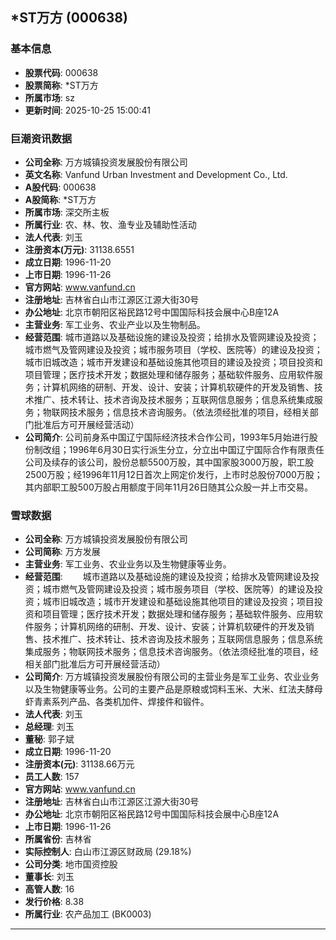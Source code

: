 ## *ST万方 (000638)

### 基本信息

- **股票代码**: 000638
- **股票简称**: *ST万方
- **所属市场**: sz
- **更新时间**: 2025-10-25 15:00:41

### 巨潮资讯数据

- **公司全称**: 万方城镇投资发展股份有限公司
- **英文名称**: Vanfund Urban Investment and Development Co., Ltd.
- **A股代码**: 000638
- **A股简称**: *ST万方
- **所属市场**: 深交所主板
- **所属行业**: 农、林、牧、渔专业及辅助性活动
- **法人代表**: 刘玉
- **注册资本(万元)**: 31138.6551
- **成立日期**: 1996-11-20
- **上市日期**: 1996-11-26
- **官方网站**: www.vanfund.cn
- **注册地址**: 吉林省白山市江源区江源大街30号
- **办公地址**: 北京市朝阳区裕民路12号中国国际科技会展中心B座12A
- **主营业务**: 军工业务、农业产业以及生物制品。
- **经营范围**: 城市道路以及基础设施的建设及投资；给排水及管网建设及投资；城市燃气及管网建设及投资；城市服务项目（学校、医院等）的建设及投资；城市旧城改造；城市开发建设和基础设施其他项目的建设及投资；项目投资和项目管理；医疗技术开发；数据处理和储存服务；基础软件服务、应用软件服务；计算机网络的研制、开发、设计、安装；计算机软硬件的开发及销售、技术推广、技术转让、技术咨询及技术服务；互联网信息服务；信息系统集成服务；物联网技术服务；信息技术咨询服务。（依法须经批准的项目，经相关部门批准后方可开展经营活动）
- **公司简介**: 公司前身系中国辽宁国际经济技术合作公司，1993年5月始进行股份制改组；1996年6月30日实行派生分立，分立出中国辽宁国际合作有限责任公司及续存的该公司，股份总额5500万股，其中国家股3000万股，职工股2500万股；经1996年11月12日首次上网定价发行，上市时总股份7000万股；其内部职工股500万股占用额度于同年11月26日随其公众股一并上市交易。

### 雪球数据

- **公司全称**: 万方城镇投资发展股份有限公司
- **公司简称**: 万方发展
- **主营业务**: 军工业务、农业业务以及生物健康等业务。
- **经营范围**: 　　城市道路以及基础设施的建设及投资；给排水及管网建设及投资；城市燃气及管网建设及投资；城市服务项目（学校、医院等）的建设及投资；城市旧城改造；城市开发建设和基础设施其他项目的建设及投资；项目投资和项目管理；医疗技术开发；数据处理和储存服务；基础软件服务、应用软件服务；计算机网络的研制、开发、设计、安装；计算机软硬件的开发及销售、技术推广、技术转让、技术咨询及技术服务；互联网信息服务；信息系统集成服务；物联网技术服务；信息技术咨询服务。（依法须经批准的项目，经相关部门批准后方可开展经营活动）
- **公司简介**: 万方城镇投资发展股份有限公司的主营业务是军工业务、农业业务以及生物健康等业务。公司的主要产品是原粮或饲料玉米、大米、红法夫酵母虾青素系列产品、各类机加件、焊接件和锻件。
- **法人代表**: 刘玉
- **总经理**: 刘玉
- **董秘**: 郭子斌
- **成立日期**: 1996-11-20
- **注册资本(元)**: 31138.66万元
- **员工人数**: 157
- **官方网站**: www.vanfund.cn
- **注册地址**: 吉林省白山市江源区江源大街30号
- **办公地址**: 北京市朝阳区裕民路12号中国国际科技会展中心B座12A
- **上市日期**: 1996-11-26
- **所属省份**: 吉林省
- **实际控制人**: 白山市江源区财政局 (29.18%)
- **公司分类**: 地市国资控股
- **董事长**: 刘玉
- **高管人数**: 16
- **发行价格**: 8.38
- **所属行业**: 农产品加工 (BK0003)

---